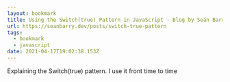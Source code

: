 ```yaml
---
layout: bookmark
title: Using the Switch(true) Pattern in JavaScript - Blog by Seán Barry
url: https://seanbarry.dev/posts/switch-true-pattern
tags:
  - bookmark
  - javascript
date: 2021-04-17T19:02:38.153Z
---
```

 Explaining the Switch(true) pattern. I use it front time to time